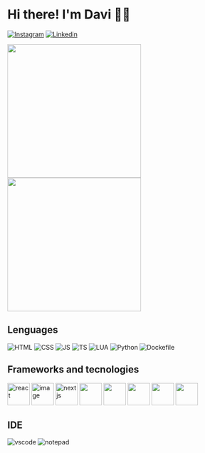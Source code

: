 # Hi there! I'm Davi 👋👋
[![Instagram](https://img.shields.io/badge/Instagram-E9D8D4?style=for-the-badge&logo=instagram&logoColor=862931)](https://www.instagram.com/xpudding736/)
[![Linkedin](https://img.shields.io/badge/LinkedIn-E9D8D4?style=for-the-badge&logo=linkedin&logoColor=862931)](https://www.linkedin.com/in/davi-dos-santos-passos-b80089317/)

<div style="justify-content: center; width: 100%">
 <a style="justify-content: center; width: 100%" href="https://github.com/anuraghazra/github-readme-stats">
  <img style="height: 300px" src="https://github-readme-stats-nine-xi.vercel.app/api?username=pessoa736&show_icons=true&theme=rose&show=reviews,discussions_started,discussions_answered,prs_merged&card_width=500&include_all_commits=true&rank_icon=github" />
  <img style="height: 300px" src="https://github-readme-stats-nine-xi.vercel.app/api/top-langs/?username=pessoa736&layout=compact&langs_count=20&theme=rose&card_width=400" />
 </a>
</div>

## Lenguages
 ![HTML](https://img.shields.io/badge/HTML5-E9D8D4?style=for-the-badge&logo=html5&logoColor=862931)
 ![CSS](https://img.shields.io/badge/CSS3-E9D8D4?style=for-the-badge&logo=css&logoColor=862931)
 ![JS](https://img.shields.io/badge/JavaScript-E9D8D4?style=for-the-badge&logo=javascript&logoColor=862931)
 ![TS](https://img.shields.io/badge/TypeScript-E9D8D4?style=for-the-badge&logo=typescript&logoColor=862931)
 ![LUA](https://img.shields.io/badge/Lua-E9D8D4?style=for-the-badge&logo=lua&logoColor=862931)
 ![Python](https://img.shields.io/badge/python-E9D8D4?style=for-the-badge&logo=lua&logoColor=862931)
 ![Dockefile](https://img.shields.io/badge/Dockerfile-E9D8D4?style=for-the-badge&logo=docker&logoColor=862931)
 
 
 
## Frameworks and tecnologies
<div display="flex" style="gap: 5px; justify-content: center;">
        <img alt="react" src="https://github.com/user-attachments/assets/f8f8ccf0-1716-439b-87ac-b9523896f58f" style="width: 50px" />
        <img alt="image" src="https://github.com/user-attachments/assets/5ac8438b-7f4f-4a35-95de-24de7cdb5b0b" style="width: 50px" />
        <img src="https://avatars.githubusercontent.com/u/126103961?v=4" alt="nextjs" style="height: 50px" />
        <img src="https://git-scm.com/images/logo@2x.png" style="height: 50px" />
        <img src="https://avatars.githubusercontent.com/u/6078720?v=4" style="height: 50px" />
        <img src="https://avatars.githubusercontent.com/u/9950313?&v=4" style="height: 50px" />
        <img src="https://avatars.githubusercontent.com/u/54212428?" style="height: 50px" />
        <img src="https://jwt.io/_next/image?url=%2F_next%2Fstatic%2Fmedia%2Fjwt-flower.f20616b0.png&w=1920&q=75" style="height: 50px" />
        
</div>

## IDE
  ![vscode](https://img.shields.io/badge/VScode-E9D8D4?style=for-the-badge&logo=vscode&logoColor=862931)
  ![notepad](https://img.shields.io/badge/notepad++-E9D8D4?style=for-the-badge&logo=vscode&logoColor=862931)
  
